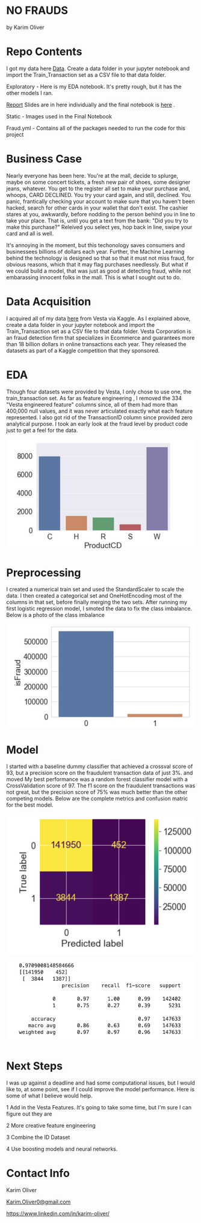 # NO FRAUDS

by Karim Oliver




# Repo Contents 

I got my data here [Data](https://www.kaggle.com/c/ieee-fraud-detection/data). Create a data folder in your jupyter notebook and import the Train_Transaction set as a CSV file to that data folder. 

Exploratory - Here is my EDA notebook. It's pretty rough, but it has the other models I ran. 

[Report](Report) Slides are in here individually and the final notebook is [here](Report/FInal.ipynb) . 

Static - Images used in the Final Notebook
 
Fraud.yml - Contains all of the packages needed to run the code for this project



# Business Case

Nearly everyone has been here. You're at the mall, decide to splurge, maybe on some concert tickets, a fresh new pair of shoes, some designer jeans, whatever. You get to the register all set to make your purchase and, whoops, CARD DECLINED. You try your card again, and still, declined. You panic, frantically checking your account to make sure that you haven't been hacked, search for other cards in your wallet that don't exist. The cashier stares at you, awkwardly, before nodding to the person behind you in line to take your place. That is, until you get a text from the bank: "Did you try to make this purchase?" Releived you select yes, hop back in line, swipe your card and all is well. 

It's annoying in the moment, but this techonology saves consumers and businessees billions of dollars each year. Further, the Machine Learning behind the technology is designed so that so that it must not miss fraud, for obvious reasons, which that it may flag purchases needlessly. But what if we could build a model, that was just as good at detecting fraud, while not embarassing innocent folks in the mall. This is what I sought out to do. 



# Data Acquisition


I acquired all of my data [here](https://www.kaggle.com/c/ieee-fraud-detection/data) from Vesta via Kaggle. As I explained above, create a data folder in your jupyter notebook and import the Train_Transaction set as a CSV file to that data folder. Vesta Corporation is an fraud detection firm that specializes in Ecommerce and guarantees more than 18 billion dollars in online transactions each year. They released the datasets as part of a Kaggle competition that they sponsored. 


# EDA

Though four datasets were provided by Vesta, I only chose to use one, the train_transaction set.   As far as feature engineering , I removed the 334 "Vesta engineered feature" columns since, all of them had more than 400,000 null values, and it was never articulated exactly what each feature represented. I also got rid of the TransactionID column since provided zero analytical purpose. I took an early look at the fraud level by product code just to get a feel for the data. 


![Fraud By Product Code](Static/FraudByProductCode.png)


# Preprocessing

I created a numerical train set and used the StandardScaler to scale the data. I then created a categorical set and OneHotEncoding most of the columns in that set, before finally merging the two sets. After running my first logistic regression model, I smoted the data to fix the class imbalance. Below is a photo of the class imbalance 

![Class Imbalance](Static/ClassImbalance.png)



# Model 


I started with a baseline dummy classifier that achieved a crossval score of 93, but a precision score on the fraudulent transaction data of just 3%. and moved My best performance was a random forest classifier model with a CrossValidation score of 97. The f1 score on the fraudulent transactions was not great, but the precision score of 75% was much better than the other competing models. Below are the complete metrics and confusion matric for the best model. 

![Confusion Matrix](Static/RandomForestConfusionMatrix.png)

![Metrics](Static/RandomForestMetrics.png)



# Next Steps


I was up against a deadline and had some computational issues, but I would like to, at some point, see if I could improve the model performance. Here is some of what I believe would help. 


1 Add in the Vesta Features. It's going to take some time, but I'm sure I can figure out they are

2 More creative feature engineering

3 Combine the ID Dataset

4 Use boosting models and neural networks. 


# Contact Info 

Karim Oliver 

Karim.Oliver0@gmail.com

https://www.linkedin.com/in/karim-oliver/


